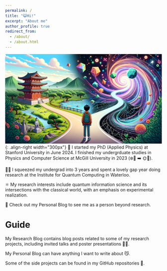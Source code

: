 ```yaml
---
permalink: /
title: "😺Hi!"
excerpt: "About me"
author_profile: true
redirect_from: 
  - /about/
  - /about.html
---
```


![Choosing between quantum and classical worlds](/images/quantum_1.png){: .align-right width="300px"}
🏫 I started my PhD (Applied Physics) at Stanford University in June 2024. I finished my undergrduate studies in Physics and Computer Science at McGill University in 2023 (❄️🌲 ➡️ 🌞🌴). 

👨‍🔬 I squeezed my undergrad into 3 years and spent a lovely gap year doing research at the Institute for Quantum Computing in Waterloo.

⚛️ My research interests include quantum information science and its intersections with the classical world, with an emphasis on experimental realization. 

🐙 Check out my Personal Blog to see me as a person beyond research.

Guide
======
My Research Blog contains blog posts related to some of my research projects, including invited talks and poster presentations 👨‍🎓.

My Personal Blog can have anything I want to write about 😼.

Some of the side projects can be found in my GitHub repositories 🔬. 
